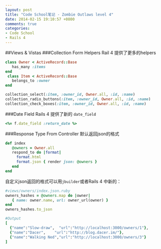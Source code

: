```yaml
---
layout: post
title: "Code School笔记 - Zombie Outlaws level 4"
date: 2014-02-15 19:10:57 +0800
comments: true
categories: 
- Code School
- Rails 4
---
```

##Views & Vistas
###Collection Form Helpers
Rail 4 提供了更多的helpers
```ruby
class Owner < ActiveRecord::Base
   has_many :items
end
 class Item < ActiveRecord::Base
   belongs_to :owner
end

collection_select(:item, :owner_id, Owner.all, :id, :name)
collection_radio_buttons(:item, :owner_id, Owner.all, :id, :name)
collection_check_boxes(:item, :owner_id, Owner.all, :id, :name)
```

###Date Field
Rails 4 提供了新的 `date_field`
```ruby
<%= f.date_field :return_date %>
```

###Response Type From Controller
默认返回json的格式
```ruby
def index
   @owners = Owner.all
   respond_to do |format|
     format.html
     format.json { render json: @owners }
   end
end
```
自定义json返回的格式可以用`jbuilder`或者Rails 4 中新的：
```ruby
#views/owners/index.json.ruby
owners_hashes = @owners.map do |owner|
   { name: owner.name, url: owner_url(owner) }
end
owners_hashes.to_json

#Output
[
  {"name":"Slow-draw",  "url":"http://localhost:3000/owners/1"},
  {"name":"Dacer",    "url":"http://blog.dacer.im/"},
  {"name":"Walking Ned","url":"http://localhost:3000/owners/3"}
]
```
